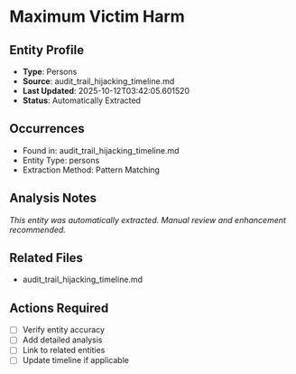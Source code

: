 # Maximum Victim Harm

## Entity Profile
- **Type**: Persons
- **Source**: audit_trail_hijacking_timeline.md
- **Last Updated**: 2025-10-12T03:42:05.601520
- **Status**: Automatically Extracted

## Occurrences
- Found in: audit_trail_hijacking_timeline.md
- Entity Type: persons
- Extraction Method: Pattern Matching

## Analysis Notes
*This entity was automatically extracted. Manual review and enhancement recommended.*

## Related Files
- audit_trail_hijacking_timeline.md

## Actions Required
- [ ] Verify entity accuracy
- [ ] Add detailed analysis
- [ ] Link to related entities
- [ ] Update timeline if applicable
